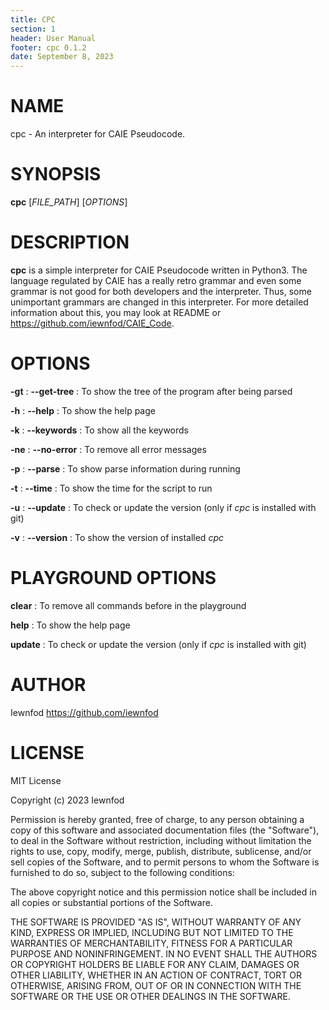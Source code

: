 ```yaml
---
title: CPC
section: 1
header: User Manual
footer: cpc 0.1.2
date: September 8, 2023
---
```


# NAME
cpc - An interpreter for CAIE Pseudocode.

# SYNOPSIS
**cpc** [*FILE_PATH*] [*OPTIONS*]

# DESCRIPTION
**cpc** is a simple interpreter for CAIE Pseudocode written in Python3. The language regulated by CAIE has a really retro grammar and even some grammar is not good for both developers and the interpreter. Thus, some unimportant grammars are changed in this interpreter. For more detailed information about this, you may look at README or <https://github.com/iewnfod/CAIE_Code>.

# OPTIONS
**-gt**
: **--get-tree**
: To show the tree of the program after being parsed

**-h**
: **--help**
: To show the help page

**-k**
: **--keywords**
: To show all the keywords

**-ne**
: **--no-error**
: To remove all error messages

**-p**
: **--parse**
: To show parse information during running

**-t**
: **--time**
: To show the time for the script to run

**-u**
: **--update**
: To check or update the version (only if *cpc* is installed with git)

**-v**
: **--version**
: To show the version of installed *cpc*

# PLAYGROUND OPTIONS
**clear**
: To remove all commands before in the playground

**help**
: To show the help page

**update**
: To check or update the version (only if *cpc* is installed with git)

# AUTHOR
Iewnfod <https://github.com/iewnfod>

# LICENSE
MIT License

Copyright (c) 2023 Iewnfod

Permission is hereby granted, free of charge, to any person obtaining a copy
of this software and associated documentation files (the "Software"), to deal
in the Software without restriction, including without limitation the rights
to use, copy, modify, merge, publish, distribute, sublicense, and/or sell
copies of the Software, and to permit persons to whom the Software is
furnished to do so, subject to the following conditions:

The above copyright notice and this permission notice shall be included in all
copies or substantial portions of the Software.

THE SOFTWARE IS PROVIDED "AS IS", WITHOUT WARRANTY OF ANY KIND, EXPRESS OR
IMPLIED, INCLUDING BUT NOT LIMITED TO THE WARRANTIES OF MERCHANTABILITY,
FITNESS FOR A PARTICULAR PURPOSE AND NONINFRINGEMENT. IN NO EVENT SHALL THE
AUTHORS OR COPYRIGHT HOLDERS BE LIABLE FOR ANY CLAIM, DAMAGES OR OTHER
LIABILITY, WHETHER IN AN ACTION OF CONTRACT, TORT OR OTHERWISE, ARISING FROM,
OUT OF OR IN CONNECTION WITH THE SOFTWARE OR THE USE OR OTHER DEALINGS IN THE
SOFTWARE.
